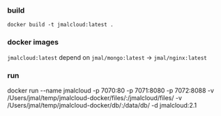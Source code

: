### build
`docker build -t jmalcloud:latest .`

### docker images
`jmalcloud:latest` depend on `jmal/mongo:latest` -> `jmal/nginx:latest`

### run
docker run --name jmalcloud -p 7070:80 -p 7071:8080 -p 7072:8088 -v /Users/jmal/temp/jmalcloud-docker/files/:/jmalcloud/files/ -v /Users/jmal/temp/jmalcloud-docker/db/:/data/db/ -d jmalcloud:2.1
